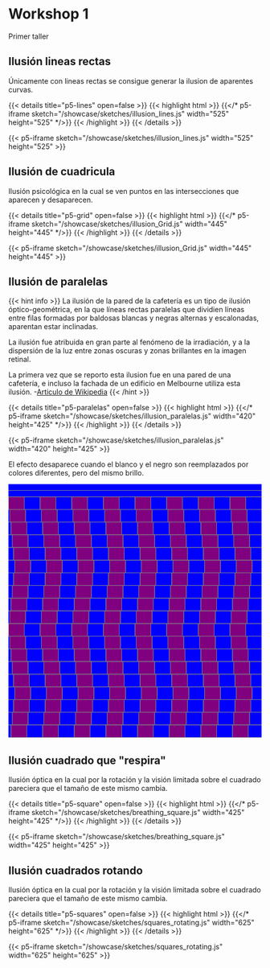 # Workshop 1

Primer taller

## Ilusión lineas rectas

Únicamente con lineas rectas se consigue generar la ilusion de aparentes curvas.

{{< details title="p5-lines" open=false >}}
{{< highlight html >}}
{{</* p5-iframe sketch="/showcase/sketches/illusion_lines.js" width="525" height="525" */>}}
{{< /highlight >}}
{{< /details >}}

{{< p5-iframe sketch="/showcase/sketches/illusion_lines.js" width="525" height="525" >}}

## Ilusión de cuadricula

Ilusión psicológica en la cual se ven puntos en las intersecciones que aparecen y desaparecen.

{{< details title="p5-grid" open=false >}}
{{< highlight html >}}
{{</* p5-iframe sketch="/showcase/sketches/illusion_Grid.js" width="445" height="445" */>}}
{{< /highlight >}}
{{< /details >}}

{{< p5-iframe sketch="/showcase/sketches/illusion_Grid.js" width="445" height="445" >}}

## Ilusión de paralelas

{{< hint info >}}
La ilusión de la pared de la cafetería es un tipo de ilusión óptico-geométrica, en la que líneas rectas paralelas  que dividien líneas entre filas formadas por baldosas blancas y negras alternas y escalonadas, aparentan estar inclinadas.

La ilusión fue atribuida en gran parte al fenómeno de la irradiación, y a la dispersión de la luz entre zonas oscuras y zonas brillantes en la imagen retinal.

La primera vez que se reporto esta ilusion fue en una pared de una cafetería, e incluso la fachada de un edificio en Melbourne utiliza esta ilusión.      -[Articulo de Wikipedia](https://es.wikipedia.org/wiki/Ilusión_de_la_pared_de_la_cafetería)
{{< /hint >}}

{{< details title="p5-paralelas" open=false >}}
{{< highlight html >}}
{{</* p5-iframe sketch="/showcase/sketches/illusion_paralelas.js" width="420" height="425" */>}}
{{< /highlight >}}
{{< /details >}}

{{< p5-iframe sketch="/showcase/sketches/illusion_paralelas.js" width="420" height="425" >}}

El efecto desaparece cuando el blanco y el negro son reemplazados por colores diferentes, pero del mismo brillo.


![Paralelas sin ilusión](sketches/paralelas_no_ilusion.png)


## Ilusión cuadrado que "respira"

Ilusión óptica en la cual por la rotación y la visión limitada sobre el cuadrado pareciera que el tamaño de este mismo cambia.

{{< details title="p5-square" open=false >}}
{{< highlight html >}}
{{</* p5-iframe sketch="/showcase/sketches/breathing_square.js" width="425" height="425" */>}}
{{< /highlight >}}
{{< /details >}}

{{< p5-iframe sketch="/showcase/sketches/breathing_square.js" width="425" height="425" >}}

## Ilusión cuadrados rotando

Ilusión óptica en la cual por la rotación y la visión limitada sobre el cuadrado pareciera que el tamaño de este mismo cambia.

{{< details title="p5-squares" open=false >}}
{{< highlight html >}}
{{</* p5-iframe sketch="/showcase/sketches/squares_rotating.js" width="625" height="625" */>}}
{{< /highlight >}}
{{< /details >}}

{{< p5-iframe sketch="/showcase/sketches/squares_rotating.js" width="625" height="625" >}}

